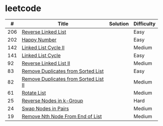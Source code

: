 # leetcode

| #  | Title | Solution | Difficulty |
| --- | ---- | -------- | ---------- |
| 206 | [Reverse Linked List](https://leetcode.cn/problems/reverse-linked-list) |  | Easy |
| 202 | [Happy Number](https://leetcode.cn/problems/happy-number) |  | Easy |
| 142 | [Linked List Cycle II](https://leetcode.cn/problems/linked-list-cycle-ii) |  | Medium |
| 141 | [Linked List Cycle](https://leetcode.cn/problems/linked-list-cycle) |  | Easy |
| 92 | [Reverse Linked List II](https://leetcode.cn/problems/reverse-linked-list-ii) |  | Medium |
| 83 | [Remove Duplicates from Sorted List](https://leetcode.cn/problems/remove-duplicates-from-sorted-list) |  | Easy |
| 82 | [Remove Duplicates from Sorted List II](https://leetcode.cn/problems/remove-duplicates-from-sorted-list-ii) |  | Medium |
| 61 | [Rotate List](https://leetcode.cn/problems/rotate-list) |  | Medium |
| 25 | [Reverse Nodes in k-Group](https://leetcode.cn/problems/reverse-nodes-in-k-group) |  | Hard |
| 24 | [Swap Nodes in Pairs](https://leetcode.cn/problems/swap-nodes-in-pairs) |  | Medium |
| 19 | [Remove Nth Node From End of List](https://leetcode.cn/problems/remove-nth-node-from-end-of-list) |  | Medium |



